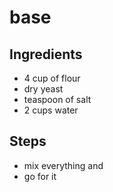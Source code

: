# base
## Ingredients
- 4 cup of flour
- dry yeast
- teaspoon of salt
- 2 cups water
## Steps
- mix everything and
- go for it
